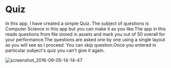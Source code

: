 # Quiz
In this app, I have created a simple Quiz. The subject of questions is Computer Science in this app but you can make it as you like.The app in this reads questions from file stored in assets and mark you 
out of 50 overall for your performance.The questions are asked one by one  using a single layout as you will see as I proceed.
You can skip question.Once you entered in particular subject's quiz you can't give it again.


![screenshot_2016-09-05-14-14-47](https://cloud.githubusercontent.com/assets/19224538/18195431/025dedd2-7109-11e6-85ae-1cd73e994f82.png)


